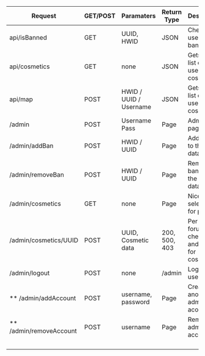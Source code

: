 | Request                 | GET/POST | Paramaters             | Return Type   | Description                                             |
|-------------------------|----------|------------------------|---------------|---------------------------------------------------------|
| api/isBanned            | GET      | UUID, HWID             | JSON          | Checks if a user is banned                              |
| api/cosmetics           | GET      | none                   | JSON          | Gets a json list of every users cosmetics               |
| api/map                 | POST     | HWID / UUID / Username | JSON          | Gets a json list of every users cosmetics               |
| /admin                  | POST     | Username Pass          | Page          | Admin login page                                        |
| /admin/addBan           | POST     | HWID / UUID            | Page          | Adds a ban to the database                              |
| /admin/removeBan        | POST     | HWID / UUID            | Page          | Removes a ban from the database                         |
| /admin/cosmetics        | GET      | none                   | Page          | Nice page selection for players                         |
| /admin/cosmetics/UUID   | POST     | UUID, Cosmetic data    | 200, 500, 403 | Per user forum with checkboxes and picker for cosmetics |
| /admin/logout           | POST     | none                   | /admin        | Logs the user out                                       |
| ** /admin/addAccount    | POST     | username, password     | Page          | Creates another admin acount                            |
| ** /admin/removeAccount | POST     | username               | Page          | Removes a admin account.                                |
|                         |          |                        |               |                                                         |
|                         |          |                        |               |                                                         |
|                         |          |                        |               |                                                         |
|                         |          |                        |               |                                                         |